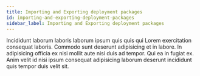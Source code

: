 ```yaml
---
title: Importing and Exporting deployment packages
id: importing-and-exporting-deployment-packages
sidebar_label: Importing and Exporting deployment packages
---
```


Incididunt laborum laboris laborum ipsum quis quis qui Lorem exercitation consequat laboris. Commodo sunt deserunt adipisicing et in labore. In adipisicing officia ex nisi mollit aute nisi duis ad tempor. Qui ea in fugiat ex. Anim velit id nisi ipsum consequat adipisicing laborum deserunt incididunt quis tempor duis velit sit.

